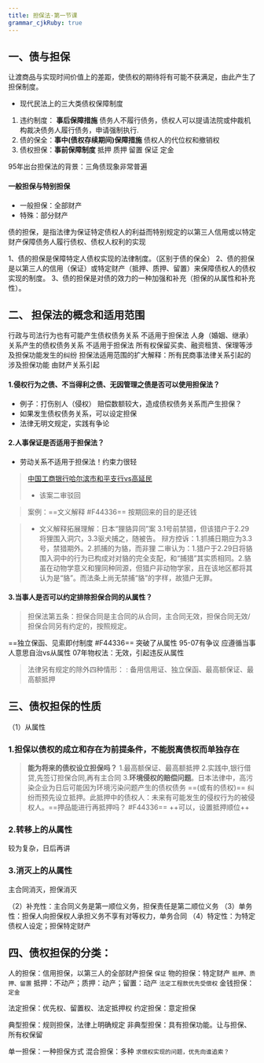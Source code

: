 ```yaml
---
title: 担保法·第一节课
grammar_cjkRuby: true
---
```

## 一、债与担保  
让渡商品与实现时间价值上的差距，使债权的期待将有可能不获满足，由此产生了担保制度。
- 现代民法上的三大类债权保障制度
1.	违约制度： **事后保障措施** 债务人不履行债务，债权人可以提请法院或仲裁机构裁决债务人履行债务，申请强制执行.
2.	债的保全：**事中(债权存续期间)保障措施** 债权人的代位权和撤销权 
3.	债权担保：**事前保障制度** 抵押 质押 留置 保证 定金 

95年出台担保法的背景：三角债现象非常普遍 

#### 一般担保与特别担保
- 一般担保：全部财产
- 特殊：部分财产

债的担保，是指法律为保证特定债权人的利益而特别规定的以第三人信用或以特定财产保障债务人履行债权、债权人权利的实现

1、债的担保是保障特定人债权实现的法律制度。（区别于债的保全）
2、债的担保是以第三人的信用（保证）或特定财产（抵押、质押、留置）来保障债权人的债权实现的制度。
3、债的担保是对债的效力的一种加强和补充（担保的从属性和补充性）。


## 二、	担保法的概念和适用范围
行政与司法行为也有可能产生债权债务关系 不适用于担保法
人身（婚姻、继承）关系产生的债权债务关系 不适用于担保法
所有权保留买卖、融资租赁、保理等涉及担保功能发生的纠纷 担保法适用范围的扩大解释：所有民商事法律关系引起的涉及担保功能 由财产关系引起

#### 1.侵权行为之债、不当得利之债、无因管理之债是否可以使用担保法？
- 例子：打伤别人（侵权） 赔偿数额较大，造成债权债务关系而产生担保？
- 如果发生债权债务关系，可以设定担保
- 法律无明文规定，实践有争论

#### 2.人事保证是否适用于担保法？
- 劳动关系不适用于担保法！约束力很轻
> [中国工商银行哈尔滨市和平支行vs高延民](http://gongbao.court.gov.cn/Details/8cd2d96232f02f11b0247bcda75e05.html)
> - 该案二审驳回
 
>案例：==文义解释 #F44336== 按期回来的目的是还钱

>- 文义解释拓展理解：日本“狸貉异同”案
>3.1号前禁猎，但该猎户于2.29将狸围入洞穴，3.3驱犬捕之，随被告。
>辩方控诉：1.抓捕日期应为3.3号，禁猎期外。2.抓捕的为貉，而非狸
>二审认为：1.猎户于2.29日将貉围入洞中的行为已构成对对貉的完全支配，和“捕猎”其实质相同。2.貉虽在动物学意义和狸同种同源，但猎户非动物学家，且在该地区都将其认为是“貉”。而法条上尚无禁捕“貉”的字样，故猎户无罪。

#### 3.当事人是否可以约定排除担保合同的从属性？
>担保法第五条：担保合同是主合同的从合同，主合同无效，担保合同无效/担保合同另有约定的，按照规定。

==独立保函、见索即付制度 #F44336== 突破了从属性
95-07有争议 应遵循当事人意思自治vs从属性
07年物权法：无效，引起违反从属性
>法律另有规定的除外四种情形：
>: 备用信用证、独立保函、最高额保证、最高额抵押

## 三、债权担保的性质
（1）从属性
### 1.担保以债权的成立和存在为前提条件，不能脱离债权而单独存在
>**能为将来的债权设立担保吗？**
1.最高额保证、最高额抵押
2.实践中,银行借贷,先签订担保合同,再有主合同
3.**环境侵权的赔偿问题**。日本法律中，高污染企业为日后可能因为环境污染问题产生的债权债务 ==(或有的债权)== 纠纷而预先设立抵押。此抵押中的债权人：未来有可能发生的侵权行为的被侵权人。==押品能进行再抵押吗？ #F44336== ++可以，设置抵押顺位++ 

### 2.转移上的从属性
较为复杂，日后再讲
### 3.消灭上的从属性
主合同消灭，担保消灭

（2）补充性：主合同义务是第一顺位义务，担保责任是第二顺位义务
（3）单务性：担保人向担保权人承担义务不享有对等权力，单务合同
（4）特定性：为特定债权人设定；担保特定财产

## 四、债权担保的分类：
人的担保：信用担保，以第三人的全部财产担保 `保证`
物的担保：特定财产 `抵押、质押、留置`
	抵押：不动产；质押：动产；留置：动产 `法定工程款优先受偿权`
金钱担保：`定金`

法定担保：优先权、留置权、法定抵押权
约定担保：意定担保

典型担保：规则担保，法律上明确规定
非典型担保：具有担保功能。让与担保、所有权保留

单一担保：一种担保方式
混合担保：多种 `求偿权实现的问题，优先向谁追索？`

